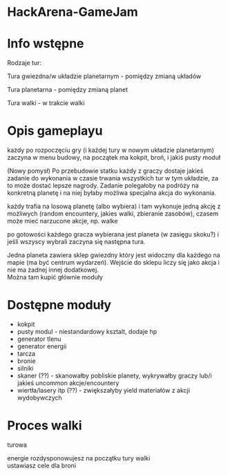 # HackArena-GameJam


# Info wstępne

Rodzaje tur:

Tura gwiezdna/w układzie planetarnym - pomiędzy zmianą układów

Tura planetarna - pomiędzy zmianą planet

Tura walki - w trakcie walki

# Opis gameplayu

każdy po rozpoczęciu gry (i każdej tury w nowym układzie planetarnym) zaczyna w menu budowy, na początek ma kokpit, broń, i jakiś pusty moduł

(Nowy pomysł) Po przebudowie statku każdy z graczy dostaje jakieś zadanie do wykonania w czasie trwania wszystkich tur w tym układzie, za to może dostać lepsze nagrody. Zadanie polegałoby na podróży na konkretną planetę i na niej byłaby możliwa specjalna akcja do wykonania.

każdy trafia na losową planetę (albo wybiera) i tam wykonuje jedną akcję z możliwych (random encountery, jakies walki, zbieranie zasobów), czasem może mieć narzucone akcje, np. walke

po gotowości każdego gracza wybierana jest planeta (w zasięgu skoku?) i jeśli wszyscy wybrali zaczyna się następna tura.

Jedna planeta zawiera sklep gwiezdny który jest widoczny dla każdego na mapie (ma być centrum wydarzeń). Wejście do sklepu liczy się jako akcja i nie ma żadnej innej dodatkowej.  
Można tam kupić głównie moduły

# Dostępne moduły

- kokpit
- pusty modul - niestandardowy ksztalt, dodaje hp
- generator tlenu
- generator energii
- tarcza
- bronie
- silniki
- skaner (??) - skanowałby pobliskie planety, wykrywałby graczy lub/i jakieś uncommon akcje/encountery
- wiertła/lasery itp (??) - zwiększałyby yield materiałów z akcji wydobywczych

# Proces walki

turowa

energie rozdysponowujesz na początku tury walki  
ustawiasz cele dla broni
